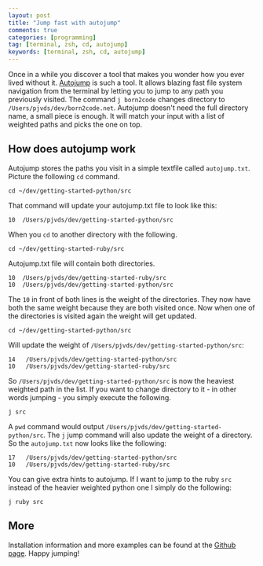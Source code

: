 ```yaml
---
layout: post
title: "Jump fast with autojump"
comments: true
categories: [programming]
tag: [terminal, zsh, cd, autojump]
keywords: [terminal, zsh, cd, autojump]
---
```


Once in a while you discover a tool that makes you wonder how you ever lived without it. [Autojump](https://github.com/joelthelion/autojump) is such a tool. It allows blazing fast file system navigation from the terminal by letting you to jump to any path you previously visited. The command `j born2code` changes directory to `/Users/pjvds/dev/born2code.net`. Autojump doesn't need the full directory name, a small piece is enough. It will match your input with a list of weighted paths and picks the one on top.

## How does autojump work
Autojump stores the paths you visit in a simple textfile called `autojump.txt`. Picture the following `cd` command.

    cd ~/dev/getting-started-python/src

That command will update your autojump.txt file  to look like this:

    10  /Users/pjvds/dev/getting-started-python/src

When you `cd` to another directory with the following.

    cd ~/dev/getting-started-ruby/src

Autojump.txt file will contain both directories.

    10  /Users/pjvds/dev/getting-started-ruby/src
    10  /Users/pjvds/dev/getting-started-python/src

The `10` in front of both lines is the weight of the directories. They now have both the same weight because they are both visited once. Now when one of the directories is visited again the weight will get updated.

    cd ~/dev/getting-started-python/src

Will update the weight of `/Users/pjvds/dev/getting-started-python/src`:

    14   /Users/pjvds/dev/getting-started-python/src
    10   /Users/pjvds/dev/getting-started-ruby/src

So `/Users/pjvds/dev/getting-started-python/src` is now the heaviest weighted path in the list. If you want to change directory to it - in other words jumping - you simply execute the following.

    j src

A `pwd` command would output `/Users/pjvds/dev/getting-started-python/src`. The `j` jump command will also update the weight of a directory. So the `autojump.txt` now looks like the following:

    17   /Users/pjvds/dev/getting-started-python/src
    10   /Users/pjvds/dev/getting-started-ruby/src

You can give extra hints to autojump. If I want to jump to the ruby `src` instead of the heavier weighted python one I simply do the following:

    j ruby src

## More
Installation information and more examples can be found at the [Github page](https://github.com/joelthelion/autojump). Happy jumping!
